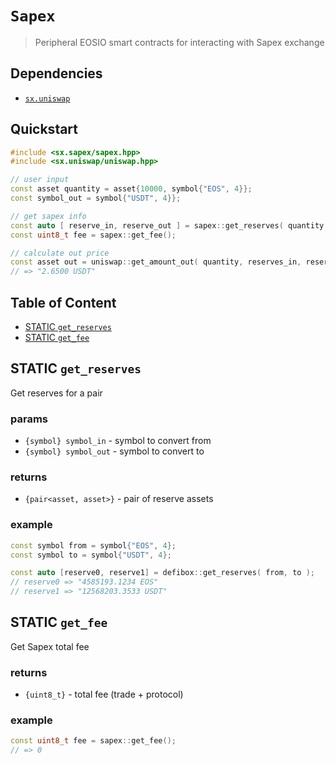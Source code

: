 # **`Sapex`**

> Peripheral EOSIO smart contracts for interacting with Sapex exchange

## Dependencies

- [`sx.uniswap`](https://github.com/stableex/sx.uniswap)

## Quickstart

```c++
#include <sx.sapex/sapex.hpp>
#include <sx.uniswap/uniswap.hpp>

// user input
const asset quantity = asset{10000, symbol{"EOS", 4}};
const symbol_out = symbol{"USDT", 4}};

// get sapex info
const auto [ reserve_in, reserve_out ] = sapex::get_reserves( quantity.symbol, symbol_out );
const uint8_t fee = sapex::get_fee();

// calculate out price
const asset out = uniswap::get_amount_out( quantity, reserves_in, reserves_out, fee );
// => "2.6500 USDT"
```

## Table of Content

- [STATIC `get_reserves`](#static-get_reserves)
- [STATIC `get_fee`](#static-get_fee)

## STATIC `get_reserves`

Get reserves for a pair

### params

- `{symbol} symbol_in` - symbol to convert from
- `{symbol} symbol_out` - symbol to convert to

### returns

- `{pair<asset, asset>}` - pair of reserve assets

### example

```c++
const symbol from = symbol{"EOS", 4};
const symbol to = symbol{"USDT", 4};

const auto [reserve0, reserve1] = defibox::get_reserves( from, to );
// reserve0 => "4585193.1234 EOS"
// reserve1 => "12568203.3533 USDT"
```

## STATIC `get_fee`

Get Sapex total fee

### returns

- `{uint8_t}` - total fee (trade + protocol)

### example

```c++
const uint8_t fee = sapex::get_fee();
// => 0
```

